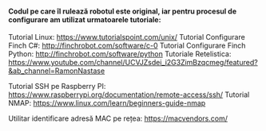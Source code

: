 #### Codul pe care îl rulează robotul este original, iar pentru procesul de configurare am utilizat urmatoarele tutoriale:

Tutorial Linux: https://www.tutorialspoint.com/unix/
Tutorial Configurare Finch C#: http://finchrobot.com/software/c-0
Tutorial Configurare Finch Python: http://finchrobot.com/software/python
Tutoriale Retelistica: https://www.youtube.com/channel/UCVJZsdei_i2G3ZimBzqcmeg/featured?&ab_channel=RamonNastase

Tutorial SSH pe Raspberry PI: https://www.raspberrypi.org/documentation/remote-access/ssh/
Tutorial NMAP: https://www.linux.com/learn/beginners-guide-nmap

Utilitar identificare adresă MAC pe rețea: https://macvendors.com/
